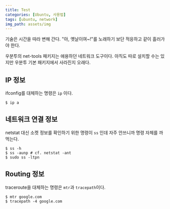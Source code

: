 ```yaml
---
title: Test
categories: [Ubuntu, 사용법]
tags: [ubuntu, network]
img_path: assets/img
---
```


기술은 시간을 따라 변해 간다. "아, 옛날이여~!"를 노래하기 보단 적응하고 같이 흘러가야 한다.

우분투의 net-tools 패키지는 애용하던 네트워크 도구이다. 아직도 따로 설치할 수는 있지만 우분투 기본 패키지에서 사라진지 오래다.

## IP 정보

ifconfig를 대체하는 명령은 `ip` 이다.

```terminal
$ ip a
```

## 네트워크 연결 정보

netstat 대신 소켓 정보를 확인하기 위한 명령이 `ss` 인데 자주 안쓰니까 명령 자체를 까먹는다.

```terminal
$ ss -h
$ ss -aunp # cf. netstat -ant
$ sudo ss -ltpn
```

## Routing 정보

traceroute을 대체하는 명령은 `mtr`과 `tracepath`이다.

```terminal
$ mtr google.com
$ tracepath -4 google.com
```

